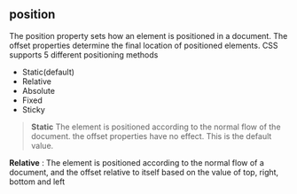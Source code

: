 ## position
The position property sets how an element is positioned in a document. The offset properties determine the final location of positioned elements. CSS supports 5 different positioning methods
 - Static(default)
 - Relative
 - Absolute
 - Fixed
 - Sticky

>**Static**
 The element is positioned according to the normal flow of the document. the offset properties have no effect. This is the default value.

**Relative**
: The element is positioned according to the normal flow of a document, and the offset relative to itself based on the value of top, right, bottom and left 
<!--stackedit_data:
eyJoaXN0b3J5IjpbLTcwMTg5MzQ1NiwtMjEzMTc2OTgwXX0=
-->